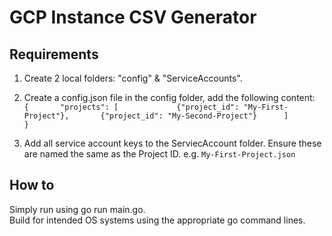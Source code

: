 # GCP Instance CSV Generator

## Requirements
1. Create 2 local folders: "config" & "ServiceAccounts".
2. Create a config.json file in the config folder, add the following content:   
`{       "projects": [            
   {"project_id": "My-First-Project"},      
   {"project_id": "My-Second-Project"}     
  ]              
}`

3. Add all service account keys to the ServiecAccount folder.
   Ensure these are named the same as the Project ID. e.g. `My-First-Project.json`
## How to

Simply run using go run main.go.  
Build for intended OS systems using the appropriate go command lines.